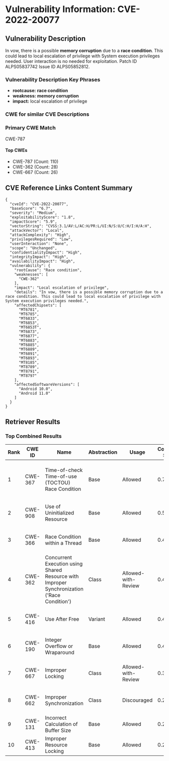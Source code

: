 # Vulnerability Information: CVE-2022-20077

## Vulnerability Description
In vow, there is a possible **memory corruption** due to a **race condition**. This could lead to local escalation of privilege with System execution privileges needed. User interaction is no needed for exploitation. Patch ID ALPS05837742 Issue ID ALPS05852812.

### Vulnerability Description Key Phrases
- **rootcause:** **race condition**
- **weakness:** **memory corruption**
- **impact:** local escalation of privilege

### CWE for similar CVE Descriptions
### Primary CWE Match
CWE-787

#### Top CWEs
- CWE-787 (Count: 110)
- CWE-362 (Count: 28)
- CWE-667 (Count: 26)

## CVE Reference Links Content Summary
```
{
  "cveId": "CVE-2022-20077",
  "baseScore": "6.7",
  "severity": "Medium",
  "exploitabilityScore": "1.8",
  "impactScore": "5.9",
  "vectorString": "CVSS:3.1/AV:L/AC:H/PR:L/UI:N/S:U/C:H/I:H/A:H",
  "attackVector": "Local",
  "attackComplexity": "High",
  "privilegesRequired": "Low",
  "userInteraction": "None",
  "scope": "Unchanged",
  "confidentialityImpact": "High",
  "integrityImpact": "High",
  "availabilityImpact": "High",
  "vulnerability": {
    "rootCause": "Race condition",
    "weaknesses": [
      "CWE-362"
    ],
    "impact": "Local escalation of privilege",
    "details": "In vow, there is a possible memory corruption due to a race condition. This could lead to local escalation of privilege with System execution privileges needed.",
    "affectedChipsets": [
      "MT6781",
      "MT6785",
      "MT6833",
      "MT6853",
      "MT6853T",
      "MT6873",
      "MT6877",
      "MT6883",
      "MT6885",
      "MT6889",
      "MT6891",
      "MT6893",
      "MT8185",
      "MT8789",
      "MT8791",
      "MT8797"
    ],
    "affectedSoftwareVersions": [
      "Android 10.0",
      "Android 11.0"
    ]
  }
}
```

## Retriever Results

### Top Combined Results

| Rank | CWE ID | Name | Abstraction | Usage | Combined Score | Retrievers | Individual Scores |
|------|--------|------|-------------|-------|---------------|------------|-------------------|
| 1 | CWE-367 | Time-of-check Time-of-use (TOCTOU) Race Condition | Base | Allowed | 0.7812 | dense, sparse, graph | dense: 0.559, sparse: 0.415, graph: 0.739 |
| 2 | CWE-908 | Use of Uninitialized Resource | Base | Allowed | 0.5042 | dense, sparse | dense: 0.554, sparse: 0.396 |
| 3 | CWE-366 | Race Condition within a Thread | Base | Allowed | 0.4814 | dense, sparse | dense: 0.547, sparse: 0.363 |
| 4 | CWE-362 | Concurrent Execution using Shared Resource with Improper Synchronization ('Race Condition') | Class | Allowed-with-Review | 0.4556 | dense, sparse, graph | dense: 0.572, sparse: 0.460, graph: 0.632 |
| 5 | CWE-416 | Use After Free | Variant | Allowed | 0.4395 | sparse, graph | sparse: 0.377, graph: 0.729 |
| 6 | CWE-190 | Integer Overflow or Wraparound | Base | Allowed | 0.4200 | sparse, graph | sparse: 0.358, graph: 0.602 |
| 7 | CWE-667 | Improper Locking | Class | Allowed-with-Review | 0.3206 | dense, sparse | dense: 0.578, sparse: 0.449 |
| 8 | CWE-662 | Improper Synchronization | Class | Discouraged | 0.2630 | sparse, graph | sparse: 0.458, graph: 0.911 |
| 9 | CWE-131 | Incorrect Calculation of Buffer Size | Base | Allowed | 0.2184 | sparse | sparse: 0.382 |
| 10 | CWE-413 | Improper Resource Locking | Base | Allowed | 0.2141 | sparse | sparse: 0.374 |

